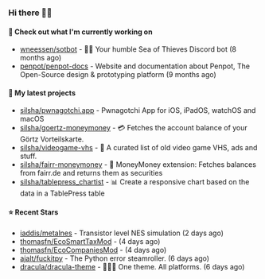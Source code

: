 ### Hi there 🦊👋

#### 👷 Check out what I'm currently working on

- [wneessen/sotbot](https://github.com/wneessen/sotbot) - 🏴‍☠️ Your humble Sea of Thieves Discord bot (8 months ago)
- [penpot/penpot-docs](https://github.com/penpot/penpot-docs) - Website and documentation about Penpot, The Open-Source design &amp; prototyping platform (9 months ago)

#### 🌱 My latest projects

- [silsha/pwnagotchi.app](https://github.com/silsha/pwnagotchi.app) - Pwnagotchi App for iOS, iPadOS, watchOS and macOS
- [silsha/goertz-moneymoney](https://github.com/silsha/goertz-moneymoney) - 💳 Fetches the account balance of your Görtz Vorteilskarte.
- [silsha/videogame-vhs](https://github.com/silsha/videogame-vhs) - 👾 A curated list of old video game VHS, ads and stuff.
- [silsha/fairr-moneymoney](https://github.com/silsha/fairr-moneymoney) - 💸 MoneyMoney extension: Fetches balances from fairr.de and returns them as securities
- [silsha/tablepress_chartist](https://github.com/silsha/tablepress_chartist) - 📊 Create a responsive chart based on the data in a TablePress table

#### ⭐ Recent Stars

- [iaddis/metalnes](https://github.com/iaddis/metalnes) - Transistor level NES simulation  (2 days ago)
- [thomasfn/EcoSmartTaxMod](https://github.com/thomasfn/EcoSmartTaxMod) -  (4 days ago)
- [thomasfn/EcoCompaniesMod](https://github.com/thomasfn/EcoCompaniesMod) -  (4 days ago)
- [ajalt/fuckitpy](https://github.com/ajalt/fuckitpy) - The Python error steamroller. (6 days ago)
- [dracula/dracula-theme](https://github.com/dracula/dracula-theme) - 🧛🏻‍♂️ One theme. All platforms. (6 days ago)
